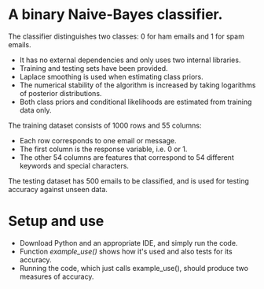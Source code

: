 # A binary Naive-Bayes classifier.

The classifier distinguishes two classes: 0 for ham emails and 1 for spam emails.

- It has no external dependencies and only uses two internal libraries.
- Training and testing sets have been provided.
- Laplace smoothing is used when estimating class priors.
- The numerical stability of the algorithm is increased by taking logarithms of posterior distributions.
- Both class priors and conditional likelihoods are estimated from training data only.

The training dataset consists of 1000 rows and 55 columns:

- Each row corresponds to one email or message.
- The first column is the response variable, i.e. 0 or 1.
- The other 54 columns are features that correspond to 54 different keywords and special characters.

The testing dataset has 500 emails to be classified, and is used for testing accuracy against unseen data.

# Setup and use

- Download Python and an appropriate IDE, and simply run the code.
- Function _example_use()_ shows how it's used and also tests for its accuracy.
- Running the code, which just calls example_use(), should produce two measures of accuracy.
